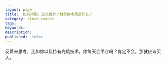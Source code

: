 ```yaml
---
layout: page
title:  如何辨别，定义趋势？趋势的本质是什么？
category: stock-course
tags:
keywords:
description:
published:  false
---
```




反着来思考，比如你以及持有光启技术，你每天会平仓吗？肯定不会，那就应该买入。